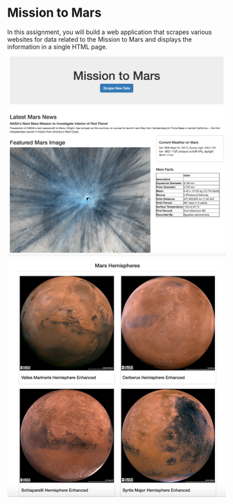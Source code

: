 # Mission to Mars


In this assignment, you will build a web application that scrapes various websites for data related to the Mission to Mars and displays the information in a single HTML page. 



![mission_to_mars.png](mission_to_mars.png)
![mission_to_mars1.png](mission_to_mars1.png)

